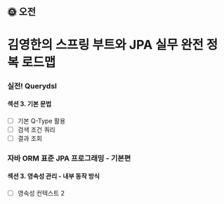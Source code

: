 ## :sun_with_face: 오전

# 김영한의 스프링 부트와 JPA 실무 완전 정복 로드맵
### 실전! Querydsl
#### 섹션 3. 기본 문법
- [ ] 기본 Q-Type 활용
- [ ] 검색 조건 쿼리
- [ ] 결과 조회
### 자바 ORM 표준 JPA 프로그래밍 - 기본편
#### 섹션 3. 영속성 관리 - 내부 동작 방식
- [ ] 영속성 컨텍스트 2